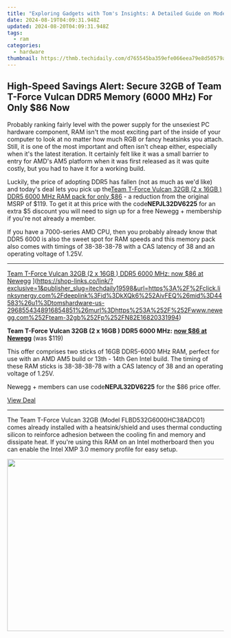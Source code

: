 ```yaml
---
title: "Exploring Gadgets with Tom's Insights: A Detailed Guide on Modern Hardware"
date: 2024-08-19T04:09:31.948Z
updated: 2024-08-20T04:09:31.948Z
tags:
  - ram
categories:
  - hardware
thumbnail: https://thmb.techidaily.com/d765545ba359efe066eea79e8d50579ac2c2c25cde956ba79513b5dc7e88e8de.jpg
---
```


## High-Speed Savings Alert: Secure 32GB of Team T-Force Vulcan DDR5 Memory (6000 MHz) For Only $86 Now

Probably ranking fairly level with the power supply for the unsexiest PC hardware component, RAM isn't the most exciting part of the inside of your computer to look at no matter how much RGB or fancy heatsinks you attach. Still, it is one of the most important and often isn't cheap either, especially when it's the latest iteration. It certainly felt like it was a small barrier to entry for AMD's AM5 platform when it was first released as it was quite costly, but you had to have it for a working build.

 Luckily, the price of adopting DDR5 has fallen (not as much as we'd like) and today's deal lets you pick up the[Team T-Force Vulcan 32GB (2 x 16GB ) DDR5 6000 MHz RAM pack for only $86](https://click.linksynergy.com/deeplink?id=kXQk6%2AivFEQ&mid=44583&u1=tomshardware-us-3062892018368100663&murl=https%3A%2F%2Fwww.newegg.com%2Fteam-32gb%2Fp%2FN82E16820331994) \- a reduction from the original MSRP of $119\. To get it at this price with the code**NEPJL32DV6225** for an extra $5 discount you will need to sign up for a free Newegg + membership if you're not already a member.

 If you have a 7000-series AMD CPU, then you probably already know that DDR5 6000 is also the sweet spot for RAM speeds and this memory pack also comes with timings of 38-38-38-78 with a CAS latency of 38 and an operating voltage of 1.25V.

---

[Team T-Force Vulcan 32GB (2 x 16GB ) DDR5 6000 MHz: now $86 at Newegg](https://cdn.mos.cms.futurecdn.net/F4ZRyz2uiegtpV5ptt8bgV-200-100.png "Team T-Force Vulcan 32GB (2 x 16GB ) DDR5 6000 MHz: now $86 at Newegg") ](https://shop-links.co/link/?exclusive=1&publisher_slug=itechdaily19598&url=https%3A%2F%2Fclick.linksynergy.com%2Fdeeplink%3Fid%3DkXQk6%252AivFEQ%26mid%3D44583%26u1%3Dtomshardware-us-2968554348916854851%26murl%3Dhttps%253A%252F%252Fwww.newegg.com%252Fteam-32gb%252Fp%252FN82E16820331994)

**Team T-Force Vulcan 32GB (2 x 16GB ) DDR5 6000 MHz:** [**now $86 at Newegg**](https://shop-links.co/link/?exclusive=1&publisher_slug=itechdaily19598&url=https%3A%2F%2Fclick.linksynergy.com%2Fdeeplink%3Fid%3DkXQk6%252AivFEQ%26mid%3D44583%26u1%3Dtomshardware-us-3666880792125587920%26murl%3Dhttps%253A%252F%252Fwww.newegg.com%252Fteam-32gb%252Fp%252FN82E16820331994) (was $119)

 This offer comprises two sticks of 16GB DDR5-6000 MHz RAM, perfect for use with an AMD AM5 build or 13th - 14th Gen Intel build. The timing of these RAM sticks is 38-38-38-78 with a CAS latency of 38 and an operating voltage of 1.25V.

 Newegg + members can use code**NEPJL32DV6225** for the $86 price offer.

[View Deal](https://shop-links.co/link/?exclusive=1&publisher_slug=itechdaily19598&url=https%3A%2F%2Fclick.linksynergy.com%2Fdeeplink%3Fid%3DkXQk6%252AivFEQ%26mid%3D44583%26u1%3Dtomshardware-us-2968554348916854851%26murl%3Dhttps%253A%252F%252Fwww.newegg.com%252Fteam-32gb%252Fp%252FN82E16820331994)

---

 The Team T-Force Vulcan 32GB (Model FLBD532G6000HC38ADC01) comes already installed with a heatsink/shield and uses thermal conducting silicon to reinforce adhesion between the cooling fin and memory and dissipate heat. If you're using this RAM on an Intel motherboard then you can enable the Intel XMP 3.0 memory profile for easy setup.

<ins class="adsbygoogle"
     style="display:block"
     data-ad-format="autorelaxed"
     data-ad-client="ca-pub-7571918770474297"
     data-ad-slot="1223367746"></ins>



<ins class="adsbygoogle"
     style="display:block"
     data-ad-client="ca-pub-7571918770474297"
     data-ad-slot="8358498916"
     data-ad-format="auto"
     data-full-width-responsive="true"></ins>



<!-- affiliate ads begin -->
<a href="https://aidotcom.pxf.io/c/5597632/2086436/19576" target="_top" id="2086436"><img src="//a.impactradius-go.com/display-ad/19576-2086436" border="0" alt="" width="1500" height="400"/></a><img height="0" width="0" src="https://imp.pxf.io/i/5597632/2086436/19576" style="position:absolute;visibility:hidden;" border="0" />
<!-- affiliate ads end -->
